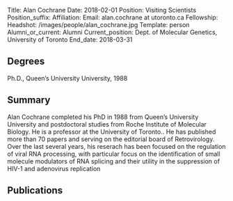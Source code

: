 Title: Alan Cochrane
Date: 2018-02-01
Position: Visiting Scientists
Position_suffix: 
Affiliation: 
Email: alan.cochrane at utoronto.ca
Fellowship: 
Headshot: /images/people/alan_cochrane.jpg
Template: person
Alumni_or_current: Alumni
Current_position: Dept. of Molecular Genetics, University of Toronto
End_date: 2018-03-31
<!-- Status: draft -->

## Degrees
Ph.D., Queen’s University University, 1988 <br>

## Summary
Alan Cochrane completed his PhD in 1988 from Queen’s University University and postdoctoral studies from Roche Institute of Molecular Biology. He is a professor at the University of Toronto.. He has published more than 70 papers and serving on the editorial board of Retrovirology. Over the last several years, his reserach has been focused on the regulation of viral RNA processing, with particular focus on the identification of small molecule modulators of RNA splicing and their utility in the suppression of HIV-1 and adenovirus replication



## Publications

